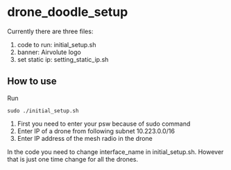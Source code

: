 # drone_doodle_setup

Currently there are three files:

1. code to run: initial_setup.sh
2. banner: Airvolute logo
3. set static ip: setting_static_ip.sh

## How to use

Run 

`sudo ./initial_setup.sh`

1. First you need to enter your psw because of sudo command
2. Enter IP of a drone from following subnet 10.223.0.0/16
3. Enter IP address of the mesh radio in the drone

In the code you need to change interface_name in initial_setup.sh. However that is just one time change for all the drones.
